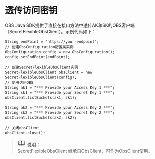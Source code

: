 # 透传访问密钥<a name="ZH-CN_TOPIC_0142815561"></a>

OBS Java SDK提供了直接在接口方法中透传AK和SK的OBS客户端（SecretFlexibleObsClient）。示例代码如下：

```
String endPoint = "https://your-endpoint";
// 创建ObsConfiguration配置类实例
ObsConfiguration config = new ObsConfiguration();
config.setEndPoint(endPoint);

// 创建SecretFlexibleObsClient实例
SecretFlexibleObsClient obsClient = new SecretFlexibleObsClient(config);
// 使用访问OBS
String ak1 = "*** Provide your Access Key 1 ***";
String sk1 = "*** Provide your Secret Key 1 ***";
obsClient.listBuckets(ak1, sk1);

String ak2 = "*** Provide your Access Key 2 ***";
String sk2 = "*** Provide your Secret Key 2 ***";
obsClient.listBuckets(ak2, sk2);

// 关闭obsClient
obsClient.close();
```

>![](public_sys-resources/icon-note.gif) **说明：**   
>SecretFlexibleObsClient 继承自ObsClient，可作为ObsClient使用。  

